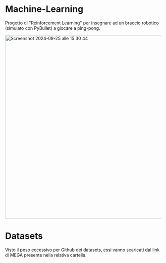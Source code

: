 # Machine-Learning

Progetto di "Reinforcement Learning" per insegnare ad un braccio robotico (simulato con PyBullet) a giocare a ping-pong.


<img width="593" alt="Screenshot 2024-09-25 alle 15 30 44" src="https://github.com/user-attachments/assets/e10620c5-93e7-420b-95cd-3b817c4c01a7" align="center">



# Datasets

Visto il peso eccessivo per Github dei datasets, essi vanno scaricati dal link di MEGA presente nella relativa cartella.
